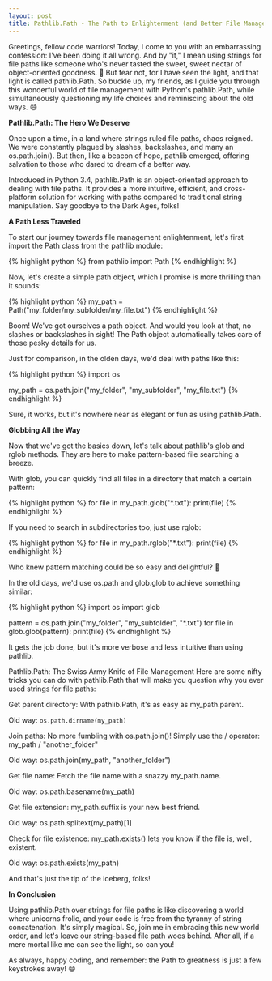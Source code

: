 ```yaml
---
layout: post
title: Pathlib.Path - The Path to Enlightenment (and Better File Management)
---
```

Greetings, fellow code warriors! Today, I come to you with an embarrassing confession: I've been doing it all wrong. And by "it," I mean using strings for file paths like someone who's never tasted the sweet, sweet nectar of object-oriented goodness. 🙈 But fear not, for I have seen the light, and that light is called pathlib.Path. So buckle up, my friends, as I guide you through this wonderful world of file management with Python's pathlib.Path, while simultaneously questioning my life choices and reminiscing about the old ways. 😅


**Pathlib.Path: The Hero We Deserve**

Once upon a time, in a land where strings ruled file paths, chaos reigned. We were constantly plagued by slashes, backslashes, and many an os.path.join(). But then, like a beacon of hope, pathlib emerged, offering salvation to those who dared to dream of a better way.

Introduced in Python 3.4, pathlib.Path is an object-oriented approach to dealing with file paths. It provides a more intuitive, efficient, and cross-platform solution for working with paths compared to traditional string manipulation. Say goodbye to the Dark Ages, folks!


**A Path Less Traveled**

To start our journey towards file management enlightenment, let's first import the Path class from the pathlib module:

{% highlight python %}
from pathlib import Path
{% endhighlight %}

Now, let's create a simple path object, which I promise is more thrilling than it sounds:

{% highlight python %}
my_path = Path("my_folder/my_subfolder/my_file.txt")
{% endhighlight %}

Boom! We've got ourselves a path object. And would you look at that, no slashes or backslashes in sight! The Path object automatically takes care of those pesky details for us.

Just for comparison, in the olden days, we'd deal with paths like this:

{% highlight python %}
import os

my_path = os.path.join("my_folder", "my_subfolder", "my_file.txt")
{% endhighlight %}

Sure, it works, but it's nowhere near as elegant or fun as using pathlib.Path.


**Globbing All the Way**

Now that we've got the basics down, let's talk about pathlib's glob and rglob methods. They are here to make pattern-based file searching a breeze.

With glob, you can quickly find all files in a directory that match a certain pattern:

{% highlight python %}
for file in my_path.glob("*.txt"):
  print(file)
{% endhighlight %}

If you need to search in subdirectories too, just use rglob:

{% highlight python %}
for file in my_path.rglob("*.txt"):
  print(file)
{% endhighlight %}

Who knew pattern matching could be so easy and delightful? 🤩

In the old days, we'd use os.path and glob.glob to achieve something similar:

{% highlight python %}
import os
import glob

pattern = os.path.join("my_folder", "my_subfolder", "*.txt")
for file in glob.glob(pattern):
  print(file)
{% endhighlight %}

It gets the job done, but it's more verbose and less intuitive than using pathlib.

Pathlib.Path: The Swiss Army Knife of File Management
Here are some nifty tricks you can do with pathlib.Path that will make you question why you ever used strings for file paths:

Get parent directory: With pathlib.Path, it's as easy as my_path.parent.

Old way: `os.path.dirname(my_path)`

Join paths: No more fumbling with os.path.join()! Simply use the / operator: my_path / "another_folder"

Old way: os.path.join(my_path, "another_folder")

Get file name: Fetch the file name with a snazzy my_path.name.

Old way: os.path.basename(my_path)

Get file extension: my_path.suffix is your new best friend.

Old way: os.path.splitext(my_path)[1]

Check for file existence: my_path.exists() lets you know if the file is, well, existent.

Old way: os.path.exists(my_path)

And that's just the tip of the iceberg, folks!


**In Conclusion**

Using pathlib.Path over strings for file paths is like discovering a world where unicorns frolic, and your code is free from the tyranny of string concatenation. It's simply magical. So, join me in embracing this new world order, and let's leave our string-based file path woes behind. After all, if a mere mortal like me can see the light, so can you!

As always, happy coding, and remember: the Path to greatness is just a few keystrokes away! 😄